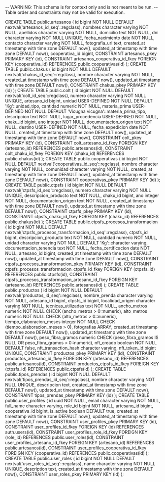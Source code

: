 -- WARNING: This schema is for context only and is not meant to be run.
-- Table order and constraints may not be valid for execution.

CREATE TABLE public.artesanos (
  id bigint NOT NULL DEFAULT nextval('artesanos_id_seq'::regclass),
  nombres character varying NOT NULL,
  apellidos character varying NOT NULL,
  domicilio text NOT NULL,
  dni character varying NOT NULL UNIQUE,
  fecha_nacimiento date NOT NULL,
  contacto character varying NOT NULL,
  fotografia_url text,
  created_at timestamp with time zone DEFAULT now(),
  updated_at timestamp with time zone DEFAULT now(),
  cooperativa_id bigint,
  CONSTRAINT artesanos_pkey PRIMARY KEY (id),
  CONSTRAINT artesanos_cooperativa_id_fkey FOREIGN KEY (cooperativa_id) REFERENCES public.cooperativas(id)
);
CREATE TABLE public.chakus (
  id bigint NOT NULL DEFAULT nextval('chakus_id_seq'::regclass),
  nombre character varying NOT NULL,
  created_at timestamp with time zone DEFAULT now(),
  updated_at timestamp with time zone DEFAULT now(),
  CONSTRAINT chakus_pkey PRIMARY KEY (id)
);
CREATE TABLE public.colt (
  id bigint NOT NULL DEFAULT nextval('colt_id_seq'::regclass),
  numero character varying NOT NULL UNIQUE,
  artesano_id bigint,
  unidad USER-DEFINED NOT NULL DEFAULT 'Kg'::unidad_tipo,
  cantidad numeric NOT NULL,
  materia_prima USER-DEFINED NOT NULL DEFAULT 'Vicugna vicugna'::materia_prima_tipo,
  descripcion text NOT NULL,
  lugar_procedencia USER-DEFINED NOT NULL,
  chaku_id bigint,
  ano integer NOT NULL,
  documentacion_origen text NOT NULL,
  destino USER-DEFINED NOT NULL,
  fecha_expedicion date NOT NULL,
  created_at timestamp with time zone DEFAULT now(),
  updated_at timestamp with time zone DEFAULT now(),
  CONSTRAINT colt_pkey PRIMARY KEY (id),
  CONSTRAINT colt_artesano_id_fkey FOREIGN KEY (artesano_id) REFERENCES public.artesanos(id),
  CONSTRAINT colt_chaku_id_fkey FOREIGN KEY (chaku_id) REFERENCES public.chakus(id)
);
CREATE TABLE public.cooperativas (
  id bigint NOT NULL DEFAULT nextval('cooperativas_id_seq'::regclass),
  nombre character varying NOT NULL,
  comunidad character varying NOT NULL,
  created_at timestamp with time zone DEFAULT now(),
  updated_at timestamp with time zone DEFAULT now(),
  CONSTRAINT cooperativas_pkey PRIMARY KEY (id)
);
CREATE TABLE public.ctpsfs (
  id bigint NOT NULL DEFAULT nextval('ctpsfs_id_seq'::regclass),
  numero character varying NOT NULL UNIQUE,
  descripcion_producto text NOT NULL,
  chaku_id bigint,
  ano integer NOT NULL,
  documentacion_origen text NOT NULL,
  created_at timestamp with time zone DEFAULT now(),
  updated_at timestamp with time zone DEFAULT now(),
  CONSTRAINT ctpsfs_pkey PRIMARY KEY (id),
  CONSTRAINT ctpsfs_chaku_id_fkey FOREIGN KEY (chaku_id) REFERENCES public.chakus(id)
);
CREATE TABLE public.ctpsfs_procesos_transformacion (
  id bigint NOT NULL DEFAULT nextval('ctpsfs_procesos_transformacion_id_seq'::regclass),
  ctpsfs_id bigint,
  descripcion_producto text NOT NULL,
  cantidad numeric NOT NULL,
  unidad character varying NOT NULL DEFAULT 'Kg'::character varying,
  documentacion_tenencia text NOT NULL,
  fecha_certificacion date NOT NULL,
  artesano_id bigint,
  created_at timestamp with time zone DEFAULT now(),
  updated_at timestamp with time zone DEFAULT now(),
  CONSTRAINT ctpsfs_procesos_transformacion_pkey PRIMARY KEY (id),
  CONSTRAINT ctpsfs_procesos_transformacion_ctpsfs_id_fkey FOREIGN KEY (ctpsfs_id) REFERENCES public.ctpsfs(id),
  CONSTRAINT ctpsfs_procesos_transformacion_artesano_id_fkey FOREIGN KEY (artesano_id) REFERENCES public.artesanos(id)
);
CREATE TABLE public.productos (
  id bigint NOT NULL DEFAULT nextval('productos_id_seq'::regclass),
  nombre_prenda character varying NOT NULL,
  artesano_id bigint,
  ctpsfs_id bigint,
  localidad_origen character varying NOT NULL,
  tecnicas_utilizadas text NOT NULL,
  ancho_metros numeric NOT NULL CHECK (ancho_metros > 0::numeric),
  alto_metros numeric NOT NULL CHECK (alto_metros > 0::numeric),
  tiempo_elaboracion_meses integer NOT NULL CHECK (tiempo_elaboracion_meses > 0),
  fotografias ARRAY,
  created_at timestamp with time zone DEFAULT now(),
  updated_at timestamp with time zone DEFAULT now(),
  peso_fibra_gramos numeric CHECK (peso_fibra_gramos IS NULL OR peso_fibra_gramos > 0::numeric),
  nft_creado boolean NOT NULL DEFAULT false,
  nft_transaction_hash character varying,
  nft_token_id bigint UNIQUE,
  CONSTRAINT productos_pkey PRIMARY KEY (id),
  CONSTRAINT productos_artesano_id_fkey FOREIGN KEY (artesano_id) REFERENCES public.artesanos(id),
  CONSTRAINT productos_ctpsfs_id_fkey FOREIGN KEY (ctpsfs_id) REFERENCES public.ctpsfs(id)
);
CREATE TABLE public.tipos_prendas (
  id bigint NOT NULL DEFAULT nextval('tipos_prendas_id_seq'::regclass),
  nombre character varying NOT NULL UNIQUE,
  descripcion text,
  created_at timestamp with time zone DEFAULT now(),
  updated_at timestamp with time zone DEFAULT now(),
  CONSTRAINT tipos_prendas_pkey PRIMARY KEY (id)
);
CREATE TABLE public.user_profiles (
  id uuid NOT NULL,
  email character varying NOT NULL,
  full_name character varying,
  role_id bigint NOT NULL,
  artesano_id bigint,
  cooperativa_id bigint,
  is_active boolean DEFAULT true,
  created_at timestamp with time zone DEFAULT now(),
  updated_at timestamp with time zone DEFAULT now(),
  CONSTRAINT user_profiles_pkey PRIMARY KEY (id),
  CONSTRAINT user_profiles_id_fkey FOREIGN KEY (id) REFERENCES auth.users(id),
  CONSTRAINT user_profiles_role_id_fkey FOREIGN KEY (role_id) REFERENCES public.user_roles(id),
  CONSTRAINT user_profiles_artesano_id_fkey FOREIGN KEY (artesano_id) REFERENCES public.artesanos(id),
  CONSTRAINT user_profiles_cooperativa_id_fkey FOREIGN KEY (cooperativa_id) REFERENCES public.cooperativas(id)
);
CREATE TABLE public.user_roles (
  id bigint NOT NULL DEFAULT nextval('user_roles_id_seq'::regclass),
  name character varying NOT NULL UNIQUE,
  description text,
  created_at timestamp with time zone DEFAULT now(),
  CONSTRAINT user_roles_pkey PRIMARY KEY (id)
);